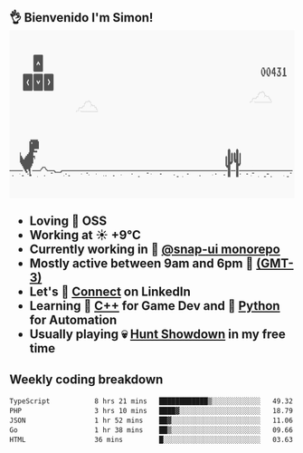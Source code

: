 <h2>👌 <b>Bienvenido I'm Simon!&nbsp;</b></h

<section>
  <img src="./static/banner.gif" height=300 width=1000>
</section>

<br>

<ul>
  <li>
     Loving 🤍 OSS
  </li>
  <li>
		<!--START_SECTION:weather-->
		Working at <b>☀️   +9°C</b>
		<!--END_SECTION:weather-->
  </li>
  <li>
    Currently working in 🎨&nbsp;<a href=https://github.com/snapverse/snap-ui target=_blank>@snap-ui monorepo</a>
  </li>
  <li>
    Mostly active between 9am and 6pm 🚩 <a href=https://onlinealarmkur.com/world/es target=_blank>(GMT-3)</a>
  </li>
  <li>
    Let's 🔗&nbsp;<a href=https://www.linkedin.com/in/itssimmons target=_blank>Connect</a> on LinkedIn
  </li>
  <li>
    Learning 👴&nbsp;<a href=https://images3.memedroid.com/images/UPLOADED755/65f2bce6734f6.webp target=_blank>C++</a> for Game Dev and 🐍&nbsp;<a href=https://qph.cf2.quoracdn.net/main-qimg-4472b6229cb75bf66ab531f3ebd4f975-lq target=_blank>Python</a> for Automation
  </li>
  <li>
    Usually playing 💀&nbsp;<a href=https://www.huntshowdown.com target=_blank>Hunt Showdown</a> in my free time
  </li>
</ul>

<h2><b>Weekly coding breakdown </b></h2>

<!--START_SECTION:waka-->

```txt
TypeScript           8 hrs 21 mins   ████████████▒░░░░░░░░░░░░   49.32 %
PHP                  3 hrs 10 mins   ████▓░░░░░░░░░░░░░░░░░░░░   18.79 %
JSON                 1 hr 52 mins    ██▓░░░░░░░░░░░░░░░░░░░░░░   11.06 %
Go                   1 hr 38 mins    ██▒░░░░░░░░░░░░░░░░░░░░░░   09.66 %
HTML                 36 mins         █░░░░░░░░░░░░░░░░░░░░░░░░   03.63 %
```

<!--END_SECTION:waka-->
